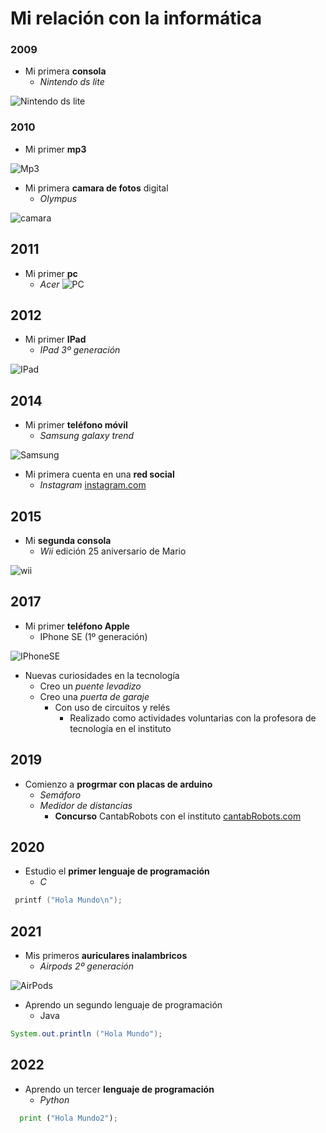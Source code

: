 <!-- HEADINGS -->

# Mi relación con la informática


### 2009
 * Mi primera **consola**
    * *Nintendo ds lite*

![Nintendo ds lite](https://3.bp.blogspot.com/_c6J0E6tlsY0/TJu23ykittI/AAAAAAAAByc/dWyFpfOEQoI/s400/Nintendo+DS+Lite+Rosa.jpg ) 

### 2010
 * Mi primer **mp3**

![Mp3](https://th.bing.com/th/id/R.59d6a0b4e90d5fe9fe2ea53a731f9e8d?rik=HaYwlHtv30HBRw&pid=ImgRaw&r=0)

 * Mi primera **camara de fotos** digital 
    * *Olympus*

![camara](https://static.fnac-static.com/multimedia/Images/ES/NR/3a/1f/05/335674/1540-6/tsp20160819062751/Olympus-FE-4000-Naranja-KIT-Camara-Digital-Compacta.jpg) 


## 2011
* Mi primer **pc**
    * *Acer*
![PC](https://www.tuexperto.com/wp-content/uploads/2011/01/acer_aspire_one_e100_3.jpg)


## 2012
* Mi primer **IPad**
    * *IPad 3º generación*

![IPad](https://s3-eu-west-1.amazonaws.com/images.linnlive.com/345d573a4a65bbf1f90ef3a271a58654/885d05c5-8b50-4d7f-9fb9-ab101c827f38.jpg)

## 2014
* Mi primer **teléfono móvil**
    * *Samsung galaxy trend*

![Samsung](https://image1280.macovi.de/images/product_images/1280/939394_0__8567592.jpg)
* Mi primera cuenta en una **red social**
    * *Instagram*
         [instagram.com](https://www.instagram.com/)
## 2015
* Mi **segunda consola**
    * *Wii* edición 25 aniversario de Mario

![wii](https://i5.walmartimages.com/asr/294690fd-6b78-4781-8275-a42dcd6c786f_1.f472729c53de0fdc4236e2c910660a00.jpeg?odnWidth=1000&odnHeight=1000&odnBg=ffffff)

## 2017
* Mi primer **teléfono Apple**
    * IPhone SE (1º generación)

![IPhoneSE](https://th.bing.com/th/id/OIP.Nh33lA9FwwkoTw4_8x9MnQHaHa?pid=ImgDet&rs=1)

* Nuevas curiosidades en la tecnología
    * Creo un *puente levadizo* 
    * Creo una *puerta de garaje*
        * Con uso de circuitos y relés 
            * Realizado como actividades voluntarias con la profesora de tecnología en el instituto 


## 2019
* Comienzo a **progrmar con placas de arduino**
    * *Semáforo*
    * *Medidor de distancias*
        * **Concurso** CantabRobots con el instituto
         [cantabRobots.com](http://www.cantabrobots.es/)

## 2020
* Estudio el **primer lenguaje de programación** 
    * *C*
```C
 printf ("Hola Mundo\n");
``````

## 2021
* Mis primeros **auriculares inalambricos**
    * *Airpods 2º generación*

![AirPods](https://th.bing.com/th/id/R.073b0cff041dd77ae461bad724c2560b?rik=3C51%2fZysd%2fz5Vw&pid=ImgRaw&r=0) 

* Aprendo un segundo lenguaje de programación
    * Java
```java
System.out.println ("Hola Mundo");
```


## 2022
* Aprendo un tercer **lenguaje de programación**
    * *Python*
```python
  print ("Hola Mundo2");
```
   


